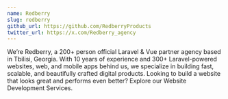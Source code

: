 ```yaml
---
name: Redberry
slug: redberry
github_url: https://github.com/RedberryProducts
twitter_url: https://x.com/Redberry_agency
---
```


We’re Redberry, a 200+ person official Laravel & Vue partner agency based in Tbilisi, Georgia. With 10 years of experience and 300+ Laravel-powered websites, web, and mobile apps behind us, we specialize in building fast, scalable, and beautifully crafted digital products.
Looking to build a website that looks great and performs even better? Explore our Website Development Services.